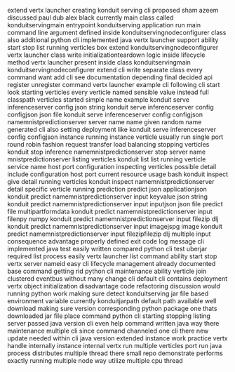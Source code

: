 extend vertx launcher creating konduit serving cli proposed sham azeem discussed paul dub alex black currently main class called konduitservingmain entrypoint konduitserving application run main command line argument defined inside konduitservingnodeconfigurer class also additional python cli implemented java vertx launcher support ability start stop list running verticles box extend konduitservingnodeconfigurer vertx launcher class write initializationteardown logic inside lifecycle method vertx launcher present inside class konduitservingmain konduitservingnodeconfigurer extend cli write separate class every command want add cli see documentation depending final decided api register unregister command vertx launcher example cli following cli start look starting verticles every verticle named sensible value instead full classpath verticles started simple name example konduit serve inferenceserver config json string konduit serve inferenceserver config configjson json file konduit serve inferenceserver config configjson namemnistpredictionserver server name name given random name generated cli also setting deployment like konduit serve inferenceserver config configjson instance running instance verticle usually run single port round robin fashion request transfer load balancing stopping verticles konduit stop inference namemnistpredictionserver stop server name mnistpredictionserver listing verticles konduit list list running verticle service name host port configuration inspecting verticles possible detail include configuration host port current resource usage bash konduit inspect give detail running verticles konduit inspect namemnistpredictionserver detail specific verticle running prediction predict json applicationjson konduit predict namemnistpredictionserver input keyvalue json string konduit predict namemnistpredictionserver input inputjson json file predict file multipartformdata konduit predict namemnistpredictionserver input filenpy numpy konduit predict namemnistpredictionserver input filezip dlj konduit predict namemnistpredictionserver input imagejspg image konduit predict namemnistpredictionserver input filezipfilezip dlj multiple input consequence advantage properly defined exit code log message cli implemented java test easily written compared python cli test uberjar required list process easily vertx launcher list command ability start stop vertx server nameid easy cli lifecycle management already documented base command getting rid python cli maintenance ability verticle join clustered eventbus without many change cli default cli contains deployment vertx object initialization disadvantage code refactoring discussion would running python work making sure detect konduitserving jar file based environment variable currently konduitjarpath default path available well download making sure version corresponding python package one thats downloaded jar file place command python cli starting stopping listing server passed java version cli even help command written java way there maintenance multiple cli since command channeled one cli there new update needed within cli java version extended instance work practice vertx handle internally instance internal vertx run multiple verticles port run java process distributes multiple thread there small repo demonstrate performs exactly running multiple node way utilize multiple cpu thread